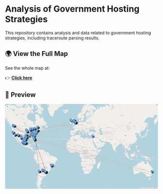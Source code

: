 # Analysis of Government Hosting Strategies

This repository contains analysis and data related to government hosting strategies, including traceroute parsing results.


## 🌍 View the Full Map

See the whole map at:  

👉 **[Click here](https://siren-wang.github.io/Analysis-of-Government-Hosting-Strategies/)**

## 📌 Preview

![Traceroute Analysis](./plot.png)